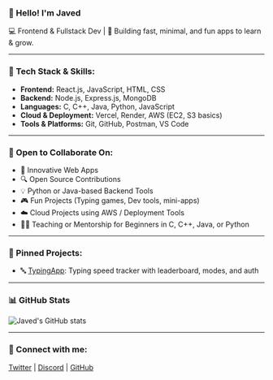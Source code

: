 ### 👋 Hello! I'm Javed

💻 Frontend & Fullstack Dev | 
🎯 Building fast, minimal, and fun apps to learn & grow.

---

### 🔧 Tech Stack & Skills:

- **Frontend:** React.js, JavaScript, HTML, CSS  
- **Backend:** Node.js, Express.js, MongoDB  
- **Languages:** C, C++, Java, Python, JavaScript  
- **Cloud & Deployment:** Vercel, Render, AWS (EC2, S3 basics)  
- **Tools & Platforms:** Git, GitHub, Postman, VS Code  


---

### 🤝 Open to Collaborate On:

- 🧠 Innovative Web Apps 
- 🔍 Open Source Contributions  
- 💡 Python or Java-based Backend Tools  
- 🎮 Fun Projects (Typing games, Dev tools, mini-apps)  
- ☁️ Cloud Projects using AWS / Deployment Tools  
- 👨‍🏫 Teaching or Mentorship for Beginners in C, C++, Java, or Python


---

### 📌 Pinned Projects:
- 🔤 [TypingApp](https://github.com/mohd-javed7/TypingApp): Typing speed tracker with leaderboard, modes, and auth

---

### 📊 GitHub Stats
![Javed's GitHub stats](https://github-readme-stats.vercel.app/api?username=mohd-javed7&show_icons=true&theme=radical)

---

### 🔗 Connect with me:
[Twitter](https://x.com/Javed35984979) | [Discord](https://discordapp.com/users/628280143760326688) | [GitHub](https://github.com/mohd-javed7)

